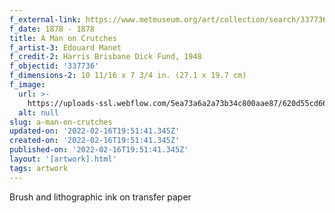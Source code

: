 ```yaml
---
f_external-link: https://www.metmuseum.org/art/collection/search/337736
f_date: 1878 - 1878
title: A Man on Crutches
f_artist-3: Edouard Manet
f_credit-2: Harris Brisbane Dick Fund, 1948
f_objectid: '337736'
f_dimensions-2: 10 11/16 x 7 3/4 in. (27.1 x 19.7 cm)
f_image:
  url: >-
    https://uploads-ssl.webflow.com/5ea73a6a2a73b34c800aae87/620d55cd66dd4c3e3e7fd336_DP807590.jpeg
  alt: null
slug: a-man-on-crutches
updated-on: '2022-02-16T19:51:41.345Z'
created-on: '2022-02-16T19:51:41.345Z'
published-on: '2022-02-16T19:51:41.345Z'
layout: '[artwork].html'
tags: artwork
---
```


Brush and lithographic ink on transfer paper
